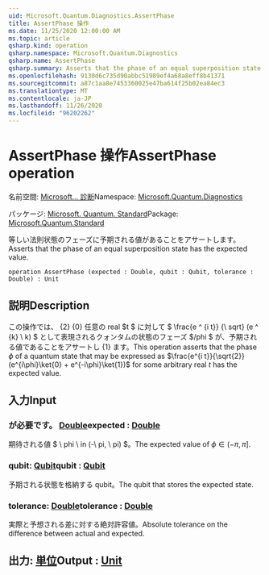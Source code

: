 ```yaml
---
uid: Microsoft.Quantum.Diagnostics.AssertPhase
title: AssertPhase 操作
ms.date: 11/25/2020 12:00:00 AM
ms.topic: article
qsharp.kind: operation
qsharp.namespace: Microsoft.Quantum.Diagnostics
qsharp.name: AssertPhase
qsharp.summary: Asserts that the phase of an equal superposition state has the expected value.
ms.openlocfilehash: 9130d6c735d90abbc51989ef4a68a8eff8b41371
ms.sourcegitcommit: a87c1aa8e7453360025e47ba614f25b02ea84ec3
ms.translationtype: MT
ms.contentlocale: ja-JP
ms.lasthandoff: 11/26/2020
ms.locfileid: "96202262"
---
```

# <a name="assertphase-operation"></a><span data-ttu-id="4061f-102">AssertPhase 操作</span><span class="sxs-lookup"><span data-stu-id="4061f-102">AssertPhase operation</span></span>

<span data-ttu-id="4061f-103">名前空間: [Microsoft... 診断](xref:Microsoft.Quantum.Diagnostics)</span><span class="sxs-lookup"><span data-stu-id="4061f-103">Namespace: [Microsoft.Quantum.Diagnostics](xref:Microsoft.Quantum.Diagnostics)</span></span>

<span data-ttu-id="4061f-104">パッケージ: [Microsoft. Quantum. Standard](https://nuget.org/packages/Microsoft.Quantum.Standard)</span><span class="sxs-lookup"><span data-stu-id="4061f-104">Package: [Microsoft.Quantum.Standard](https://nuget.org/packages/Microsoft.Quantum.Standard)</span></span>


<span data-ttu-id="4061f-105">等しい法則状態のフェーズに予期される値があることをアサートします。</span><span class="sxs-lookup"><span data-stu-id="4061f-105">Asserts that the phase of an equal superposition state has the expected value.</span></span>

```qsharp
operation AssertPhase (expected : Double, qubit : Qubit, tolerance : Double) : Unit
```


## <a name="description"></a><span data-ttu-id="4061f-106">説明</span><span class="sxs-lookup"><span data-stu-id="4061f-106">Description</span></span>

<span data-ttu-id="4061f-107">この操作では、 {2} {0} 任意の real $t $ に対して $ \frac{e ^ {i t}} {\ sqrt} (e ^ {k} \ k) $ として表現されるクォンタムの状態のフェーズ $/phi $ が、予期される値であることをアサートし {1} ます。</span><span class="sxs-lookup"><span data-stu-id="4061f-107">This operation asserts that the phase $\phi$ of a quantum state that may be expressed as $\frac{e^{i t}}{\sqrt{2}}(e^{i\phi}\ket{0} + e^{-i\phi}\ket{1})$ for some arbitrary real $t$ has the expected value.</span></span>

## <a name="input"></a><span data-ttu-id="4061f-108">入力</span><span class="sxs-lookup"><span data-stu-id="4061f-108">Input</span></span>

### <a name="expected--double"></a><span data-ttu-id="4061f-109">が必要です。 [Double](xref:microsoft.quantum.lang-ref.double)</span><span class="sxs-lookup"><span data-stu-id="4061f-109">expected : [Double](xref:microsoft.quantum.lang-ref.double)</span></span>

<span data-ttu-id="4061f-110">期待される値 $ \ phi \ in (-\ pi, \ pi) $。</span><span class="sxs-lookup"><span data-stu-id="4061f-110">The expected value of $\phi \in (-\pi,\pi]$.</span></span>


### <a name="qubit--qubit"></a><span data-ttu-id="4061f-111">qubit: [Qubit](xref:microsoft.quantum.lang-ref.qubit)</span><span class="sxs-lookup"><span data-stu-id="4061f-111">qubit : [Qubit](xref:microsoft.quantum.lang-ref.qubit)</span></span>

<span data-ttu-id="4061f-112">予期される状態を格納する qubit。</span><span class="sxs-lookup"><span data-stu-id="4061f-112">The qubit that stores the expected state.</span></span>


### <a name="tolerance--double"></a><span data-ttu-id="4061f-113">tolerance: [Double](xref:microsoft.quantum.lang-ref.double)</span><span class="sxs-lookup"><span data-stu-id="4061f-113">tolerance : [Double](xref:microsoft.quantum.lang-ref.double)</span></span>

<span data-ttu-id="4061f-114">実際と予想される差に対する絶対許容値。</span><span class="sxs-lookup"><span data-stu-id="4061f-114">Absolute tolerance on the difference between actual and expected.</span></span>



## <a name="output--unit"></a><span data-ttu-id="4061f-115">出力: [単位](xref:microsoft.quantum.lang-ref.unit)</span><span class="sxs-lookup"><span data-stu-id="4061f-115">Output : [Unit](xref:microsoft.quantum.lang-ref.unit)</span></span>


